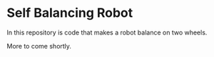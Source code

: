 Self Balancing Robot
====================

In this repository is code that makes a robot balance on two wheels.

More to come shortly.
